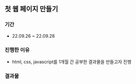 ## 첫 웹 페이지 만들기
### 기간
+ 22.09.26 ~ 22.09.28
### 진행한 이유
+ html, css, javascript를 1개월 간 공부한 결과물을 만들고자 진행
### 결과물
<img scr="img/site.jpg">
